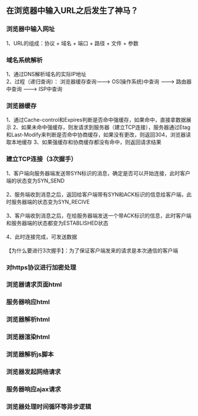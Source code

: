 ## 在浏览器中输入URL之后发生了神马？

### 浏览器中输入网址
  1、URL的组成：协议 + 域名 + 端口 + 路径 + 文件 + 参数<br>

### 域名系统解析
  1、通过DNS解析域名的实际IP地址<br>
  2、过程（递归查询）： 浏览器缓存查询---> OS(操作系统)中查询 ---> 路由器中查询 ---> ISP中查询

### 浏览器缓存
  1、通过Cache-control和Expires判断是否命中强缓存，如果命中，直接拿数据展示
  2、如果未命中强缓存，则发请求到服务器（建立TCP连接），服务器通过Etag和Last-Modify来判断是否命中协商缓存，如果没有更改，则返回304，浏览器读取本地缓存
  3、如果强缓存和协商缓存都没有命中，则返回请求结果<br>

### 建立TCP连接（3次握手）
  1、客户端向服务器端发送带SYN标识的消息，确定是否可以开始连接，此时客户端的状态变为SYN_SEND<br><br>
  2、服务端收到消息之后，返回给客户端带有SYN和ACK标识的信息给客户端，此时服务器端的状态变为SYN_RECIVE<br><br>
  3、客户端收到消息之后，在给服务器端发送一个带ACK标识的信息，此时客户端和服务器端的状态都变为ESTABLISHED状态<br><br>
  4、此时连接完成，可发送数据<br><br>
  【为什么要进行3次握手】：为了保证客户端发来的请求是本次通信的客户端

### 对https协议进行加密处理
### 浏览器请求页面html
### 服务器响应html
### 浏览器解析html
### 浏览器渲染html
### 浏览器解析js脚本
### 浏览器发起网络请求
### 服务器响应ajax请求
### 浏览器处理时间循环等异步逻辑